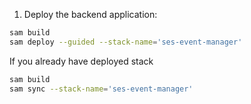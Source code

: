 1. Deploy the backend application:

```sh
sam build
sam deploy --guided --stack-name='ses-event-manager'
```

If you already have deployed stack

```sh
sam build
sam sync --stack-name='ses-event-manager'
```


